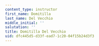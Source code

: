 ```yaml
---
content_type: instructor
first_name: Domitilla
last_name: Del Vecchio
middle_initial: ''
salutation: ''
title: Domitilla Del Vecchio
uid: dfc445d5-d33f-ead7-1c20-04f15b24d3f3
---
```

